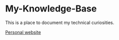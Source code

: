 # My-Knowledge-Base
This is a place to document my technical curiosities.

[Personal website](https://williamheng89.github.io/personal_website/#home)
